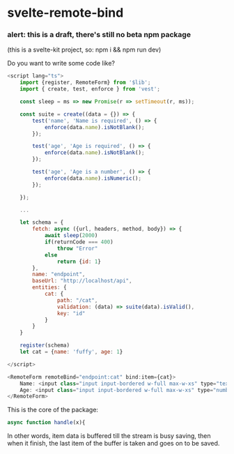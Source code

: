 # svelte-remote-bind

### alert: this is a draft, there's still no beta npm package

(this is a svelte-kit project, so: npm i && npm run dev)

Do you want to write some code like?

```js
<script lang="ts">
    import {register, RemoteForm} from '$lib';
    import { create, test, enforce } from 'vest';

    const sleep = ms => new Promise(r => setTimeout(r, ms));

    const suite = create((data = {}) => {
        test('name', 'Name is required', () => {
            enforce(data.name).isNotBlank();
        });

        test('age', 'Age is required', () => {
            enforce(data.name).isNotBlank();
        });

        test('age', 'Age is a number', () => {
            enforce(data.name).isNumeric();
        });

    });

    ...

    let schema = {
        fetch: async ({url, headers, method, body}) => {
            await sleep(2000)
            if(returnCode === 400)
                throw "Error"
            else 
                return {id: 1}
        },
        name: "endpoint",
        baseUrl: "http://localhost/api",
        entities: {
            cat: {
                path: "/cat",
                validation: (data) => suite(data).isValid(),
                key: "id"
            }
        }
    }

    register(schema)
    let cat = {name: 'fuffy', age: 1}

</script>

<RemoteForm remoteBind="endpoint:cat" bind:item={cat}>
    Name: <input class="input input-bordered w-full max-w-xs" type="text" bind:value={cat.name} />
    Age: <input class="input input-bordered w-full max-w-xs" type="number" bind:value={cat.age} />
</RemoteForm>
```

This is the core of the package:

```js
async function handle(x){

```

In other words, item data is buffered till the stream is busy saving, then when it finish, the last item of the buffer is taken and goes on to be saved.
